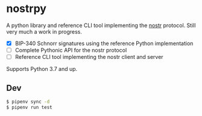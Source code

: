 # nostrpy

A python library and reference CLI tool implementing the [nostr](https://github.com/fiatjaf/nostr/) protocol. Still very much a work in progress.

- [x] BIP-340 Schnorr signatures using the reference Python implementation
- [ ] Complete Pythonic API for the nostr protocol
- [ ] Reference CLI tool implementing the nostr client and server

Supports Python 3.7 and up.

## Dev

```bash
$ pipenv sync -d
$ pipenv run test
```
